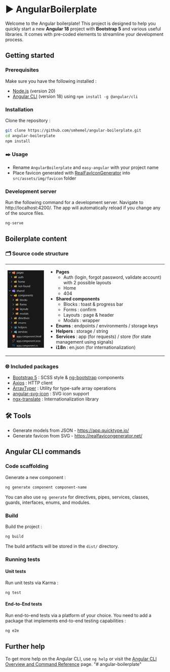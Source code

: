 # ▶️ AngularBoilerplate

Welcome to the Angular boilerplate! This project is designed to help you quickly start a new **Angular 18** project with **Bootstrap 5** and various useful libraries. It comes with pre-coded elements to streamline your development process.

## Getting started

### Prerequisites

Make sure you have the following installed :

- [Node.js](https://nodejs.org/) (version 20)
- [Angular CLI](https://angular.dev/) (version 18) using `npm install -g @angular/cli`

### Installation

Clone the repository :

```sh
git clone https://github.com/smhemel/angular-boilerplate.git
cd angular-boilerplate
npm install
```

### ✒️ Usage

- Rename `AngularBoilerplate` and `easy-angular` with your project name
- Place favicon generated with [RealFavIconGenerator](https://realfavicongenerator.net/) into `src/assets/img/favicon` folder

### Development server

Run the following command for a development server. Navigate to http://localhost:4200/. The app will automatically reload if you change any of the source files.

```sh
ng-serve
```

## Boilerplate content

### 🗂️ Source code structure

<table>
  <tr>
    <td>
      <img src="./src/assets/img/project/folder-structure.png" alt="Project Structure" width="200"/>
    </td>
    <td>
      <ul>
        <li><strong>Pages</strong>
          <ul>
            <li>Auth (login, forgot password, validate account) with 2 possible layouts</li>
            <li>Home</li>
            <li>404</li>
          </ul>
        </li>
        <li><strong>Shared components</strong>
          <ul>
            <li>Blocks : toast & progress bar</li>
            <li>Forms : confirm</li>
            <li>Layouts : page & header</li>
            <li>Modals : wrapper</li>
          </ul>
        </li>
        <li><strong>Enums</strong> : endpoints / environments / storage keys</li>
        <li><strong>Helpers</strong> : storage / string</li>
        <li><strong>Services</strong> : app (for requests) / store (for state management using signals)</li>
        <li><strong>i18n</strong> : en.json (for internationalization)</li>
      </ul>
    </td>
  </tr>
</table>

### 🌐 Included packages

- [Bootstrap 5](https://getbootstrap.com/) : SCSS style & [ng-bootstrap](https://ng-bootstrap.github.io/) components
- [Axios](https://github.com/axios/axios) : HTTP client
- [ArrayTyper](https://github.com/FranzStrudel/-caliatys-array-typer) : Utility for type-safe array operations
- [angular-svg-icon](https://github.com/czeckd/angular-svg-icon) : SVG icon support
- [ngx-translate](https://github.com/ngx-translate/core) : Internationalization library

## 🛠️ Tools

- Generate models from JSON - https://app.quicktype.io/
- Generate favicon from SVG - https://realfavicongenerator.net/

## Angular CLI commands

### Code scaffolding

Generate a new component :

```sh
ng generate component component-name
```

You can also use `ng generate` for directives, pipes, services, classes, guards, interfaces, enums, and modules.

### Build

Build the project :

```sh
ng build
```

The build artifacts will be stored in the `dist/` directory.

### Running tests

#### Unit tests

Run unit tests via Karma :

```sh
ng test
```

#### End-to-End tests

Run end-to-end tests via a platform of your choice. You need to add a package that implements end-to-end testing capabilities :

```sh
ng e2e
```

## Further help

To get more help on the Angular CLI, use `ng help` or visit the [Angular CLI Overview and Command Reference](https://angular.dev/tools/cli) page.
"# angular-boilerplate" 
